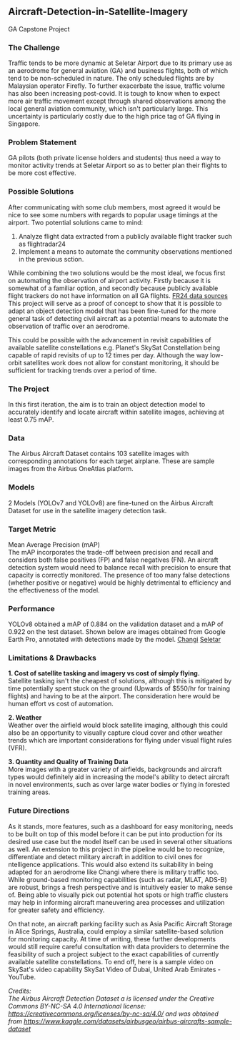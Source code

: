 ## Aircraft-Detection-in-Satellite-Imagery
GA Capstone Project

### The Challenge
Traffic tends to be more dynamic at Seletar Airport due to its primary use as an aerodrome for general aviation (GA) and business flights, both of which tend to be non-scheduled in nature. The only scheduled flights are by Malaysian operator Firefly. To further exacerbate the issue, traffic volume has also been increasing post-covid. It is tough to know when to expect more air traffic movement except through shared observations among the local general aviation community, which isn't particularly large. This uncertainty is particularly costly due to the high price tag of GA flying in Singapore.‍

### Problem Statement
GA pilots (both private license holders and students) thus need a way to monitor activity trends at Seletar Airport so as to better plan their flights to be more cost effective. 

### Possible Solutions
After communicating with some club members, most agreed it would be nice to see some numbers with regards to popular usage timings at the airport. Two potential solutions came to mind:
1. Analyze flight data extracted from a publicly available flight tracker such as flightradar24
2. Implement a means to automate the community observations mentioned in the previous sction.  

‍While combining the two solutions would be the most ideal, we focus first on automating the observation of airport activity. Firstly because it is somewhat of a familiar option, and secondly because publicly available flight trackers do not have information on all GA flights. [FR24 data sources](https://www.flightradar24.com/how-it-works#:~:text=Flightradar24%20combines%20data%20from%20several,com%20and%20in%20Flightradar24%20apps.) This project will serve as a proof of concept to show that it is possible to adapt an object detection model that has been fine-tuned for the more general task of detecting civil aircraft as a potential means to automate the observation of traffic over an aerodrome.  

This could be possible with the advancement in revisit capabilities of available satellite constellations e.g. Planet's SkySat Constellation being capable of rapid revisits of up to 12 times per day. Although the way low-orbit satellites work does not allow for constant monitoring, it should be sufficient for tracking trends over a period of time.  

### The Project
In this first iteration, the aim is to train an object detection model to accurately identify and locate aircraft within satellite images, achieving at least 0.75 mAP.

### Data
The Airbus Aircraft Dataset contains 103 satellite images with corresponding annotations for each target airplane. These are sample images from the Airbus OneAtlas platform.

### Models
2 Models (YOLOv7 and YOLOv8) are fine-tuned on the Airbus Aircraft Dataset for use in the satellite imagery detection task.

### Target Metric
Mean Average Precision (mAP)  
The mAP incorporates the trade-off between precision and recall and considers both false positives (FP) and false negatives (FN). An aircraft detection system would need to balance recall with precision to ensure that capacity is correctly monitored. The presence of too many false detections (whether positive or negative) would be highly detrimental to efficiency and the effectiveness of the model.

### Performance
YOLOv8 obtained a mAP of 0.884 on the validation dataset and a mAP of 0.922 on the test dataset. Shown below are images obtained from Google Earth Pro, annotated with detections made by the model.
[Changi](sample%20detections/changi_google_maps.jpg)
[Seletar](sample%20detections/seletar_google_maps.jpg)

### Limitations & Drawbacks
**1. Cost of satellite tasking and imagery vs cost of simply flying.**  
Satellite tasking isn't the cheapest of solutions, although this is mitigated by time potentially spent stuck on the ground (Upwards of $550/hr for training flights) and having to be at the airport. The consideration here would be human effort vs cost of automation.  

**2. Weather**  
Weather over the airfield would block satellite imaging, although this could also be an opportunity to visually capture cloud cover and other weather trends which are important considerations for flying under visual flight rules (VFR).

**3. Quantity and Quality of Training Data**  
More images with a greater variety of airfields, backgrounds and aircraft types would definitely aid in increasing the model's ability to detect aircraft in novel environments, such as over large water bodies or flying in forested training areas.

### Future Directions
As it stands, more features, such as a dashboard for easy monitoring, needs to be built on top of this model before it can be put into production for its desired use case but the model itself can be used in several other situations as well. An extension to this project in the pipeline would be to recognize, differentiate and detect military aircraft in addition to civil ones for ntelligence applications. This would also extend its suitability in being adapted for an aerodrome like Changi where there is military traffic too. While ground-based monitoring capabilities (such as radar, MLAT, ADS-B) are robust, brings a fresh perspective and is intuitively easier to make sense of. Being able to visually pick out potential hot spots or high traffic clusters may help in informing aircraft maneuvering area processes and utilization for greater safety and efficiency.

On that note, an aircraft parking facility such as Asia Pacific Aircraft Storage in Alice Springs, Australia, could employ a similar satellite-based solution for monitoring capacity. At time of writing, these further developments would still require careful consultation with data providers to determine the feasibility of such a project subject to the exact capabilities of currently available satellite constellations. To end off, here is a sample video on SkySat's video capability SkySat Video of Dubai, United Arab Emirates - YouTube.

*Credits:  
The Airbus Aircraft Detection Dataset a is licensed under the Creative Commons BY-NC-SA 4.0 International license:
https://creativecommons.org/licenses/by-nc-sa/4.0/ and was obtained from https://www.kaggle.com/datasets/airbusgeo/airbus-aircrafts-sample-dataset*
